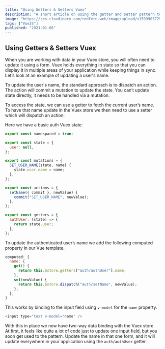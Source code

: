 ```yaml
---
title: "Using Getters & Setters Vuex"
description: "A short article on using the getter and setter pattern to update data held in a Vuex store."
image: "https://res.cloudinary.com/redfern-web/image/upload/v1599905729/redfern-dev/png/vue.png"
tags: ["VueJS"]
published: "2021-01-06"
---
```


## Using Getters & Setters Vuex

When you are working with data in your Vuex store, you will often need to update it using a form. Vuex holds everything in state so that you can display it in multiple areas of your application while keeping things in sync. Let’s look at an example of updating a user's name.

To update the user's name, the standard approach is to dispatch an action. The action will commit a mutation to update the state. You can’t update state directly, it needs to be handled via a mutation.

To access the state, we can use a getter to fetch the current user’s name. To have that name update in the Vuex store we then need to use a setter which will dispatch an action.

Here we have a basic auth Vuex state:

```js
export const namespaced = true;

export const state = {
  user: null,
};

export const mutations = {
  SET_USER_NAME(state, name) {
    state.user.name = name;
  },
};

export const actions = {
  setName({ commit }, newValue) {
    commit("SET_USER_NAME", newValue);
  },
};

export const getters = {
  authUser: (state) => {
    return state.user;
  },
};
```

To update the authenticated user’s name we add the following computed property in our Vue template.

```js
computed: {
  name: {
    get() {
      return this.$store.getters["auth/authUser"].name;
    },
    set(newValue) {
      return this.$store.dispatch("auth/setName", newValue);
    },
  },
}
```

This works by binding to the input field using `v-model` for the `name` property.

```js
<input type="text v-model="name" />
```

With this in place we now have two-way data binding with the Vuex store. At first, it feels like quite a lot of code just to update one input field, but you soon get used to the pattern. Update the name in that one form, and it will update everywhere in your application using the `auth/authUser` getter.

